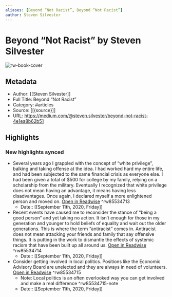 ```yaml
---
aliases: [Beyond “Not Racist”, Beyond “Not Racist”]
author: Steven Silvester
---
```

# Beyond “Not Racist” by Steven Silvester

![rw-book-cover](https://readwise-assets.s3.amazonaws.com/static/images/article4.6bc1851654a0.png)

## Metadata
- Author: [[Steven Silvester]]
- Full Title: Beyond “Not Racist”
- Category: #articles
- Source: [[{source}]]
- URL: https://medium.com/@steven.silvester/beyond-not-racist-4e1ea8b62b51

## Highlights
### New highlights synced
- Several years ago I grappled with the concept of “white privilege”, balking and taking offense at the idea. I had worked hard my entire life, and had been subjected to the same financial crisis as everyone else. I had been given a total of $500 for college by my family, relying on a scholarship from the military. Eventually I recognized that white privilege does not mean having an advantage, it means having less disadvantages. Once again, I declared myself a more enlightened person and moved on. [Open in Readwise](https://readwise.io/open/85534713) ^rw85534713
    - Date:: [[September 11th, 2020, Friday]]
- Recent events have caused me to reconsider the stance of “being a good person” and yet taking no action. It isn’t enough for those in my generation and younger to hold beliefs of equality and wait out the older generations. This is where the term “antiracist” comes in. Antiracist does not mean attacking your friends and family that say offensive things. It is putting in the work to dismantle the effects of systemic racism that have been built up all around us. [Open in Readwise](https://readwise.io/open/85534714) ^rw85534714
    - Date:: [[September 11th, 2020, Friday]]
- Consider getting involved in local politics. Positions like the Economic Advisory Board are unelected and they are always in need of volunteers. [Open in Readwise](https://readwise.io/open/85534715) ^rw85534715
    - Note: Local politics is an often overlooked way you can get involved and make a real difference ^rw85534715-note
    - Date:: [[September 11th, 2020, Friday]]
